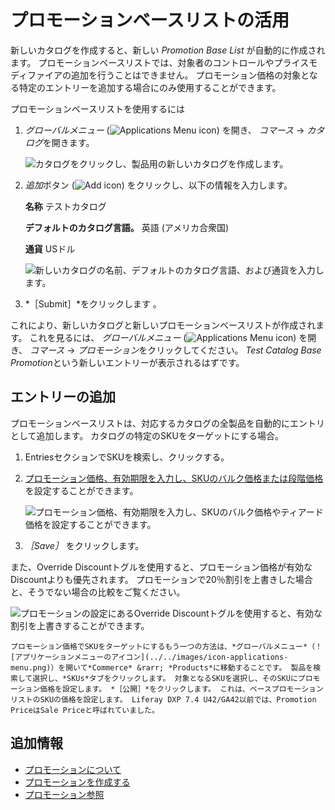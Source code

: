 # プロモーションベースリストの活用

新しいカタログを作成すると、新しい *Promotion Base List* が自動的に作成されます。 プロモーションベースリストでは、対象者のコントロールやプライスモディファイアの追加を行うことはできません。 プロモーション価格の対象となる特定のエントリーを追加する場合にのみ使用することができます。

プロモーションベースリストを使用するには

1. *グローバルメニュー* (![Applications Menu icon](../../images/icon-applications-menu.png)) を開き、 *コマース* &rarr; *カタログ*を開きます。

   ![カタログをクリックし、製品用の新しいカタログを作成します。](./using-the-promotion-base-list/images/01.png)

1. *追加*ボタン (![Add icon](../../images/icon-add.png)) をクリックし、以下の情報を入力します。

   **名称** テストカタログ

   **デフォルトのカタログ言語。** 英語 (アメリカ合衆国)

   **通貨** USドル

   ![新しいカタログの名前、デフォルトのカタログ言語、および通貨を入力します。](./using-the-promotion-base-list/images/02.png)

1. *［Submit］*をクリックします 。

これにより、新しいカタログと新しいプロモーションベースリストが作成されます。 これを見るには、 *グローバルメニュー* (![Applications Menu icon](../../images/icon-applications-menu.png)) を開き、 *コマース* &rarr; *プロモーション*をクリックしてください。 *Test Catalog Base Promotion*という新しいエントリーが表示されるはずです。

## エントリーの追加

プロモーションベースリストは、対応するカタログの全製品を自動的にエントリとして追加します。 カタログの特定のSKUをターゲットにする場合。

1. EntriesセクションでSKUを検索し、クリックする。

1. [プロモーション価格、有効期限を入力し、SKUのバルク価格または段階価格](../using-price-tiers.md#bulk-pricing-vs-tier-pricing) を設定することができます。

   ![プロモーション価格、有効期限を入力し、SKUのバルク価格やティアード価格を設定することができます。](./using-the-promotion-base-list/images/03.png)

1. *［Save］* をクリックします。

また、Override Discountトグルを使用すると、プロモーション価格が有効なDiscountよりも優先されます。 プロモーションで20％割引を上書きした場合と、そうでない場合の比較をご覧ください。

![プロモーションの設定にあるOverride Discountトグルを使用すると、有効な割引を上書きすることができます。](./using-the-promotion-base-list/images/04.png)

```{note}
プロモーション価格でSKUをターゲットにするもう一つの方法は、*グローバルメニュー*（！[アプリケーションメニューのアイコン](../../images/icon-applications-menu.png)）を開いて*Commerce* &rarr; *Products*に移動することです。 製品を検索して選択し、*SKUs*タブをクリックします。 対象となるSKUを選択し、そのSKUにプロモーション価格を設定します。 *［公開］*をクリックします。 これは、ベースプロモーションリストのSKUの価格を設定します。 Liferay DXP 7.4 U42/GA42以前では、Promotion PriceはSale Priceと呼ばれていました。
```

## 追加情報

* [プロモーションについて](./introduction-to-promotions.md)
* [プロモーションを作成する](./creating-a-promotion.md)
* [プロモーション参照](./promotions-reference.md)
